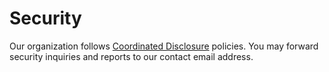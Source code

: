 # Security

Our organization follows [Coordinated Disclosure](https://docs.github.com/en/code-security/repository-security-advisories/about-coordinated-disclosure-of-security-vulnerabilities) policies. You may forward security inquiries and reports to our contact email address.
